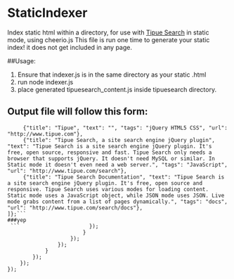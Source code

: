 # StaticIndexer
Index static html within a directory, for use with [Tipue Search](https://github.com/Tipue/Tipue-Search) in static mode, using cheerio.js
This file is run one time to generate your static index! it does not get included in any page. 

##Usage:
1. Ensure that indexer.js is in the same directory as your static .html
2. run node indexer.js 
3. place generated tipuesearch_content.js inside tipuesearch directory.

## Output file will follow this form:
```var tipuesearch = {"pages": [
     {"title": "Tipue", "text": "", "tags": "jQuery HTML5 CSS", "url": "http://www.tipue.com"},
     {"title": "Tipue Search, a site search engine jQuery plugin", "text": "Tipue Search is a site search engine jQuery plugin. It's free, open source, responsive and fast. Tipue Search only needs a browser that supports jQuery. It doesn't need MySQL or similar. In Static mode it doesn't even need a web server.", "tags": "JavaScript", "url": "http://www.tipue.com/search"},
     {"title": "Tipue Search Documentation", "text": "Tipue Search is a site search engine jQuery plugin. It's free, open source and responsive. Tipue Search uses various modes for loading content. Static mode uses a JavaScript object, while JSON mode uses JSON. Live mode grabs content from a list of pages dynamically.", "tags": "docs", "url": "http://www.tipue.com/search/docs"},  
]};```
###yep
 ```                      });
                        }
                    });
                });
            }
        });
    });
});
```
